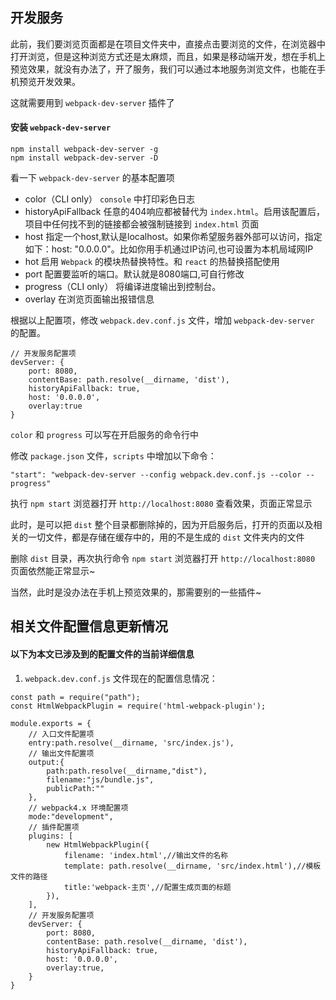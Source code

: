 ## 开发服务

此前，我们要浏览页面都是在项目文件夹中，直接点击要浏览的文件，在浏览器中打开浏览，但是这种浏览方式还是太麻烦，而且，如果是移动端开发，想在手机上预览效果，就没有办法了，开了服务，我们可以通过本地服务浏览文件，也能在手机预览开发效果。

这就需要用到 `webpack-dev-server` 插件了

#### 安装 `webpack-dev-server`

```
npm install webpack-dev-server -g
npm install webpack-dev-server -D
```

看一下 `webpack-dev-server` 的基本配置项


* color（CLI only） `console` 中打印彩色日志
* historyApiFallback 任意的404响应都被替代为 `index.html`。启用该配置后，项目中任何找不到的链接都会被强制链接到 `index.html` 页面
* host 指定一个host,默认是localhost。如果你希望服务器外部可以访问，指定如下：host: "0.0.0.0"。比如你用手机通过IP访问,也可设置为本机局域网IP
* hot 启用 `Webpack` 的模块热替换特性。和 `react` 的热替换搭配使用
* port 配置要监听的端口。默认就是8080端口,可自行修改
* progress（CLI only） 将编译进度输出到控制台。
* overlay 在浏览页面输出报错信息


根据以上配置项，修改 `webpack.dev.conf.js` 文件，增加 `webpack-dev-server` 的配置。

```
// 开发服务配置项
devServer: {
    port: 8080,
    contentBase: path.resolve(__dirname, 'dist'),
    historyApiFallback: true,
    host: '0.0.0.0',
    overlay:true
}
```

`color` 和 `progress` 可以写在开启服务的命令行中

修改 `package.json` 文件，`scripts` 中增加以下命令：


```
"start": "webpack-dev-server --config webpack.dev.conf.js --color --progress"
```

执行 `npm start` 浏览器打开 `http://localhost:8080` 查看效果，页面正常显示

此时，是可以把 `dist` 整个目录都删除掉的，因为开启服务后，打开的页面以及相关的一切文件，都是存储在缓存中的，用的不是生成的 `dist` 文件夹内的文件

删除 `dist` 目录，再次执行命令 `npm start` 浏览器打开 `http://localhost:8080` 页面依然能正常显示~

当然，此时是没办法在手机上预览效果的，那需要别的一些插件~


## 相关文件配置信息更新情况

#### 以下为本文已涉及到的配置文件的当前详细信息

1. `webpack.dev.conf.js` 文件现在的配置信息情况：

```
const path = require("path");
const HtmlWebpackPlugin = require('html-webpack-plugin');

module.exports = {
    // 入口文件配置项
    entry:path.resolve(__dirname, 'src/index.js'),
    // 输出文件配置项
    output:{
        path:path.resolve(__dirname,"dist"),
        filename:"js/bundle.js",
        publicPath:""
    },
    // webpack4.x 环境配置项
    mode:"development",
    // 插件配置项
    plugins: [
        new HtmlWebpackPlugin({
            filename: 'index.html',//输出文件的名称
            template: path.resolve(__dirname, 'src/index.html'),//模板文件的路径
            title:'webpack-主页',//配置生成页面的标题
        }),
    ],
    // 开发服务配置项
    devServer: {
        port: 8080,
        contentBase: path.resolve(__dirname, 'dist'),
        historyApiFallback: true,
        host: '0.0.0.0',
        overlay:true,
    }
}
```
